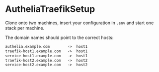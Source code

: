 # AutheliaTraefikSetup

Clone onto two machines, insert your configuration in `.env` and start one stack per machine.

The domain names should point to the correct hosts:

```txt
authelia.example.com        ->  host1
traefik-host1.example.com   ->  host1
service-host1.example.com   ->  host1
traefik-host2.example.com   ->  host2
service-host2.example.com   ->  host2
```
